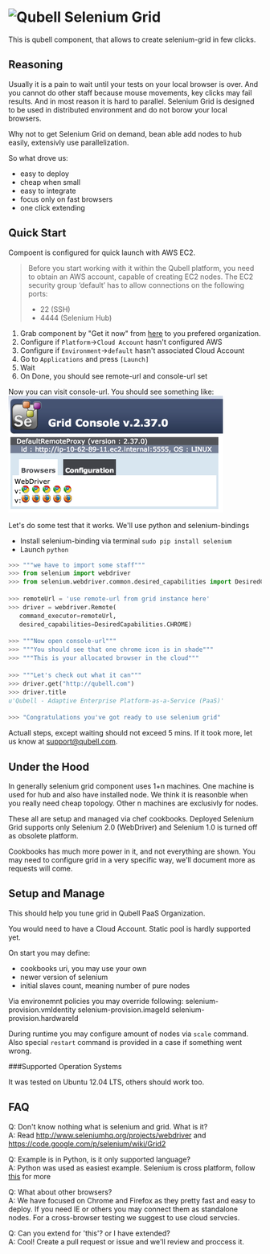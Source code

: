 ![Qubell](http://qubell.wpengine.com/wp-content/uploads/2013/05/Qubell-Logo-RGB-Sml.png) Selenium Grid 
=============


This is qubell component, that allows to create selenium-grid in few clicks.

Reasoning
---------

Usually it is a pain to wait until your tests on your local browser is over. And you cannot do other staff because mouse movements, key clicks may fail results. And in most reason it is hard to parallel.
Selenium Grid is designed to be used in distributed environment and do not borow your local browsers. 

Why not to get Selenium Grid on demand, bean able add nodes to hub easily, extensivly use parallelization.

So what drove us:
- easy to deploy
- cheap when small
- easy to integrate
- focus only on fast browsers
- one click extending

Quick Start
-----------

Compoent is configured for quick launch with AWS EC2.

> Before you start working with it within the Qubell platform, you need to obtain an AWS account, capable of creating EC2 nodes. The EC2 security group ‘default’ has to allow connections on the following ports:
> - 22 (SSH)
> - 4444 (Selenium Hub)

1. Grab component by "Get it now" from [here](http://rawgithub.com/dmakhno/component-selenium-grid/master/_resources/grid.html) to you prefered organization.
2. Configure if `Platform`->`Cloud Account` hasn't configured AWS
3. Configure if `Environment`->`default` hasn't associated Cloud Account
4. Go to `Applications` and press `[Launch]`
5. Wait
6. On Done, you should see remote-url and console-url set

Now you can visit console-url. You should see something like:  
![Selenium Grid Console](_resources/GridConsole.png)


Let's do some test that it works. We'll use python and selenium-bindings
- Install selenium-binding via terminal `sudo pip install selenium`
- Launch `python`

``` python
>>> """we have to import some staff"""
>>> from selenium import webdriver
>>> from selenium.webdriver.common.desired_capabilities import DesiredCapabilities

>>> remoteUrl = 'use remote-url from grid instance here'
>>> driver = webdriver.Remote(
   command_executor=remoteUrl,
   desired_capabilities=DesiredCapabilities.CHROME)
   
>>> """Now open console-url"""
>>> """You should see that one chrome icon is in shade"""
>>> """This is your allocated browser in the cloud"""

>>> """Let's check out what it can"""
>>> driver.get("http://qubell.com")
>>> driver.title
u'Qubell - Adaptive Enterprise Platform-as-a-Service (PaaS)'

>>> "Congratulations you've got ready to use selenium grid"
```

Actuall steps, except waiting should not exceed 5 mins. If it took more, let us know at support@qubell.com.

Under the Hood
--------------

In generally selenium grid component uses 1+n machines.
One machine is used for hub and also have installed node. We think it is reasonble when you really need cheap topology.
Other n machines are exclusivly for nodes.

These all are setup and managed via chef cookbooks.
Deployed Selenium Grid supports only Selenium 2.0 (WebDriver) and Selenium 1.0 is turned off as obsolete platform.

Cookbooks has much more power in it, and not everything are shown. You may need to configure grid in a very specific way, we'll document more as requests will come.

Setup and Manage
----------------

This should help you tune grid in Qubell PaaS Organization.

You would need to have a Cloud Account. Static pool is hardly supported yet.

On start you may define:
 - cookbooks uri, you may use your own
 - newer version of selenium
 - initial slaves count, meaning number of pure nodes

Via environemnt policies you may override following:
  selenium-provision.vmIdentity
  selenium-provision.imageId
  selenium-provision.hardwareId
  
During runtime you may configure amount of nodes via `scale` command.
Also special `restart` command is provided in a case if something went wrong.

###Supported Operation Systems

It was tested on Ubuntu 12.04 LTS, others should work too.

FAQ
---

Q: Don't know nothing what is selenium and grid. What is it?  
A: Read http://www.seleniumhq.org/projects/webdriver and https://code.google.com/p/selenium/wiki/Grid2

Q: Example is in Python, is it only supported language?  
A: Python was used as easiest example. Selenium is cross platform, follow [this](http://www.seleniumhq.org/download) for more 

Q: What about other browsers?  
A: We have focused on Chrome and Firefox as they pretty fast and easy to deploy. If you need IE or others you may connect them as standalone nodes. For a cross-browser testing we suggest to use cloud servcies.

Q: Can you extend for 'this'? or I have extended?  
A: Cool! Create a pull request or issue and we'll review and proccess it.
